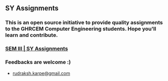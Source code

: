 
## SY Assignments

### This is an open source initiative to provide quality assignments to the GHRCEM Computer Engineering students. Hope you'll learn and contribute.

### [SEM III | SY Assignments](https://drive.google.com/drive/folders/1tTN_Z4A2KcQ2x9RtvSEtvPegCmdHHMF2?usp=sharing)


### Feedbacks are welcome :)
- rudraksh.karpe@gmail.com
